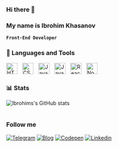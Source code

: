 ### Hi there 👋
### My name is Ibrohim Khasanov

**`Front-End Developer`**

### 🧰 Languages and Tools

<img align="left" alt="HTML" width="30px" style="padding-right:10px;" src="https://cdn.jsdelivr.net/gh/devicons/devicon/icons/html5/html5-plain.svg" />
<img align="left" alt="CSS" width="30px" style="padding-right:10px;" src="https://cdn.jsdelivr.net/gh/devicons/devicon/icons/css3/css3-plain.svg" />
<img align="left" alt="Java" width="30px" style="padding-right:10px;" src="https://cdn.jsdelivr.net/gh/devicons/devicon/icons/java/java-original.svg"/>
<img align="left" alt="JavaScript" width="30px" style="padding-right:10px;" src="https://cdn.jsdelivr.net/gh/devicons/devicon/icons/javascript/javascript-plain.svg" />
<img align="left" alt="React" width="30px" style="padding-right:10px;" src="https://cdn.jsdelivr.net/gh/devicons/devicon/icons/react/react-original.svg" />
<img align="left" alt="NodeJS" width="30px" style="padding-right:10px;" src="https://cdn.jsdelivr.net/gh/devicons/devicon/icons/nodejs/nodejs-original.svg" />
<br />

#

### 📊 Stats

![Ibrohims's GitHub stats](https://github-readme-stats.vercel.app/api?username=khasanovibrohim&show_icons=true&theme=dark)

#
### Follow me
 
   [![Telegram](https://img.shields.io/badge/Telegram-090909?style=for-the-badge&logo=Telegram&logoColor=#1DA1F2)](https://t.me/ibrohim_KHasanov) [![Blog](https://img.shields.io/badge/Blog-090909?style=for-the-badge&logo=Blog&logoColor=#1DA1F2)](https://t.me/ibrohimdev_blog) [![Codepen](https://img.shields.io/badge/Codepen-090909?style=for-the-badge&logo=Codepen&logoColor=FF0000)](https://codepen.io/is-slavk) [![Linkedin](https://img.shields.io/badge/Linkedin-090909?style=for-the-badge&logo=Linkedin&logoColor=#0003B0)](https://www.linkedin.com/in/ibrohim-dev-636891246/) 
